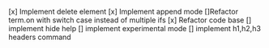 [x] Implement delete element
[x] Implement append mode
    []Refactor term.on with switch case instead of multiple ifs
[x] Refactor code base
[] implement hide help
[] implement experimental mode
[] implement h1,h2,h3 headers command 
